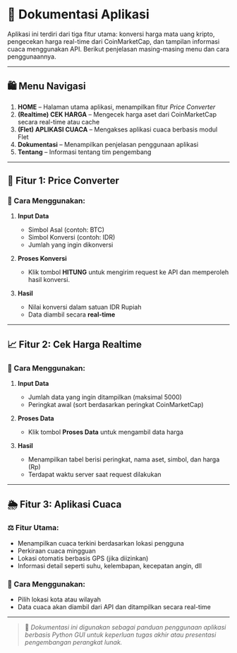 # 📘 Dokumentasi Aplikasi

Aplikasi ini terdiri dari tiga fitur utama: konversi harga mata uang kripto, pengecekan harga real-time dari CoinMarketCap, dan tampilan informasi cuaca menggunakan API. Berikut penjelasan masing-masing menu dan cara penggunaannya.

---

## 🛍 Menu Navigasi

1. **HOME** – Halaman utama aplikasi, menampilkan fitur *Price Converter*
2. **(Realtime) CEK HARGA** – Mengecek harga aset dari CoinMarketCap secara real-time atau cache
3. **(Flet) APLIKASI CUACA** – Mengakses aplikasi cuaca berbasis modul Flet
4. **Dokumentasi** – Menampilkan penjelasan penggunaan aplikasi
5. **Tentang** – Informasi tentang tim pengembang

---

## 🔄 Fitur 1: Price Converter

### 📌 Cara Menggunakan:

1. **Input Data**

   * Simbol Asal (contoh: BTC)
   * Simbol Konversi (contoh: IDR)
   * Jumlah yang ingin dikonversi

2. **Proses Konversi**

   * Klik tombol **HITUNG** untuk mengirim request ke API dan memperoleh hasil konversi.

3. **Hasil**

   * Nilai konversi dalam satuan IDR Rupiah
   * Data diambil secara **real-time**

---



## 📈 Fitur 2: Cek Harga Realtime

### 📌 Cara Menggunakan:

1. **Input Data**

   * Jumlah data yang ingin ditampilkan (maksimal 5000)
   * Peringkat awal (sort berdasarkan peringkat CoinMarketCap)

2. **Proses Data**

   * Klik tombol **Proses Data** untuk mengambil data harga

3. **Hasil**

   * Menampilkan tabel berisi peringkat, nama aset, simbol, dan harga (Rp)
   * Terdapat waktu server saat request dilakukan

---



## 🌦️ Fitur 3: Aplikasi Cuaca

### ⚖️ Fitur Utama:

* Menampilkan cuaca terkini berdasarkan lokasi pengguna
* Perkiraan cuaca mingguan
* Lokasi otomatis berbasis GPS (jika diizinkan)
* Informasi detail seperti suhu, kelembapan, kecepatan angin, dll

### 📌 Cara Menggunakan:

* Pilih lokasi kota atau wilayah
* Data cuaca akan diambil dari API dan ditampilkan secara real-time

---

> 📌 *Dokumentasi ini digunakan sebagai panduan penggunaan aplikasi berbasis Python GUI untuk keperluan tugas akhir atau presentasi pengembangan perangkat lunak.*